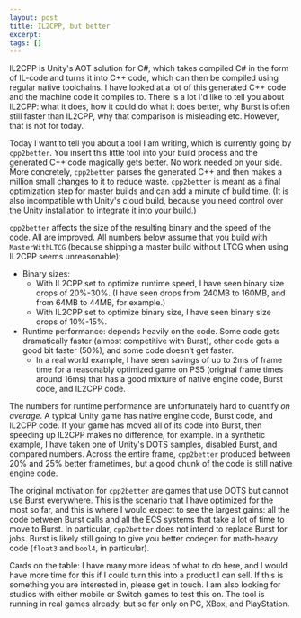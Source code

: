 ```yaml
---
layout: post
title: IL2CPP, but better
excerpt:
tags: []
---
```


IL2CPP is Unity's AOT solution for C#, which takes compiled C# in the form of IL-code and turns it into C++ code, which can then be compiled using regular native toolchains. I have looked at a lot of this generated C++ code and the machine code it compiles to. There is a lot I'd like to tell you about IL2CPP: what it does, how it could do what it does better, why Burst is often still faster than IL2CPP, why that comparison is misleading etc. However, that is not for today.

Today I want to tell you about a tool I am writing, which is currently going by `cpp2better`. You insert this little tool into your build process and the generated C++ code magically gets better. No work needed on your side. More concretely, `cpp2better` parses the generated C++ and then makes a million small changes to it to reduce waste. `cpp2better` is meant as a final optimization step for master builds and can add a minute of build time. (It is also incompatible with Unity's cloud build, because you need control over the Unity installation to integrate it into your build.)

`cpp2better` affects the size of the resulting binary and the speed of the code. All are improved. All numbers below assume that you build with `MasterWithLTCG` (because shipping a master build without LTCG when using IL2CPP seems unreasonable):
 * Binary sizes:
    * With IL2CPP set to optimize runtime speed, I have seen binary size drops of 20%-30%. (I have seen drops from 240MB to 160MB, and from 64MB to 44MB, for example.)
    * With IL2CPP set to optimize binary size, I have seen binary size drops of 10%-15%.
 * Runtime performance: depends heavily on the code. Some code gets dramatically faster (almost competitive with Burst), other code gets a good bit faster (50%), and some code doesn't get faster.
    * In a real world example, I have seen savings of up to 2ms of frame time for a reasonably optimized game on PS5 (original frame times around 16ms) that has a good mixture of native engine code, Burst code, and IL2CPP code.

The numbers for runtime performance are unfortunately hard to quantify _on average_. A typical Unity game has native engine code, Burst code, and IL2CPP code. If your game has moved all of its code into Burst, then speeding up IL2CPP makes no difference, for example. In a synthetic example, I have taken one of Unity's DOTS samples, disabled Burst, and compared numbers. Across the entire frame, `cpp2better` produced between 20% and 25% better frametimes, but a good chunk of the code is still native engine code.

The original motivation for `cpp2better` are games that use DOTS but cannot use Burst everywhere. This is the scenario that I have optimized for the most so far, and this is where I would expect to see the largest gains: all the code between Burst calls and all the ECS systems that take a lot of time to move to Burst. In particular, `cpp2better` does not intend to replace Burst for jobs. Burst is likely still going to give you better codegen for math-heavy code (`float3` and `bool4`, in particular).

Cards on the table: I have many more ideas of what to do here, and I would have more time for this if I could turn this into a product I can sell. If this is something you are interested in, please get in touch. I am also looking for studios with either mobile or Switch games to test this on. The tool is running in real games already, but so far only on PC, XBox, and PlayStation.
